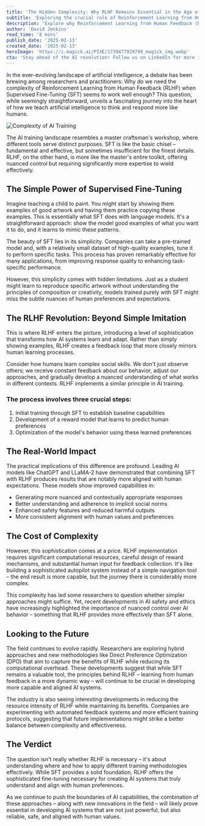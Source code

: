 ```yaml
---
title: 'The Hidden Complexity: Why RLHF Remains Essential in the Age of Simple Fine-Tuning'
subtitle: 'Exploring the crucial role of Reinforcement Learning from Human Feedback in modern AI development'
description: 'Explore why Reinforcement Learning from Human Feedback (RLHF) remains crucial in AI development, despite the apparent simplicity of Supervised Fine-Tuning (SFT). Learn how these complementary approaches shape the future of AI systems that are both powerful and aligned with human values.'
author: 'David Jenkins'
read_time: '8 mins'
publish_date: '2025-02-13'
created_date: '2025-02-13'
heroImage: 'https://i.magick.ai/PIXE/1739477929799_magick_img.webp'
cta: 'Stay ahead of the AI revolution! Follow us on LinkedIn for more insights into the latest developments in AI training methodologies and their impact on the future of technology.'
---
```


In the ever-evolving landscape of artificial intelligence, a debate has been brewing among researchers and practitioners: Why do we need the complexity of Reinforcement Learning from Human Feedback (RLHF) when Supervised Fine-Tuning (SFT) seems to work well enough? This question, while seemingly straightforward, unveils a fascinating journey into the heart of how we teach artificial intelligence to think and respond more like humans.

![Complexity of AI Training](https://i.magick.ai/PIXE/1739477929803_magick_img.webp)

The AI training landscape resembles a master craftsman's workshop, where different tools serve distinct purposes. SFT is like the basic chisel – fundamental and effective, but sometimes insufficient for the finest details. RLHF, on the other hand, is more like the master's entire toolkit, offering nuanced control but requiring significantly more expertise to wield effectively.

## The Simple Power of Supervised Fine-Tuning

Imagine teaching a child to paint. You might start by showing them examples of good artwork and having them practice copying these examples. This is essentially what SFT does with language models. It's a straightforward approach: show the model good examples of what you want it to do, and it learns to mimic these patterns.

The beauty of SFT lies in its simplicity. Companies can take a pre-trained model and, with a relatively small dataset of high-quality examples, tune it to perform specific tasks. This process has proven remarkably effective for many applications, from improving response quality to enhancing task-specific performance.

However, this simplicity comes with hidden limitations. Just as a student might learn to reproduce specific artwork without understanding the principles of composition or creativity, models trained purely with SFT might miss the subtle nuances of human preferences and expectations.

## The RLHF Revolution: Beyond Simple Imitation

This is where RLHF enters the picture, introducing a level of sophistication that transforms how AI systems learn and adapt. Rather than simply showing examples, RLHF creates a feedback loop that more closely mirrors human learning processes.

Consider how humans learn complex social skills. We don't just observe others; we receive constant feedback about our behavior, adjust our approaches, and gradually develop a nuanced understanding of what works in different contexts. RLHF implements a similar principle in AI training.

### The process involves three crucial steps:
1. Initial training through SFT to establish baseline capabilities
2. Development of a reward model that learns to predict human preferences
3. Optimization of the model's behavior using these learned preferences

## The Real-World Impact

The practical implications of this difference are profound. Leading AI models like ChatGPT and LLaMA-2 have demonstrated that combining SFT with RLHF produces results that are notably more aligned with human expectations. These models show improved capabilities in:

- Generating more nuanced and contextually appropriate responses
- Better understanding and adherence to implicit social norms
- Enhanced safety features and reduced harmful outputs
- More consistent alignment with human values and preferences

## The Cost of Complexity

However, this sophistication comes at a price. RLHF implementation requires significant computational resources, careful design of reward mechanisms, and substantial human input for feedback collection. It's like building a sophisticated autopilot system instead of a simple navigation tool – the end result is more capable, but the journey there is considerably more complex.

This complexity has led some researchers to question whether simpler approaches might suffice. Yet, recent developments in AI safety and ethics have increasingly highlighted the importance of nuanced control over AI behavior – something that RLHF provides more effectively than SFT alone.

## Looking to the Future

The field continues to evolve rapidly. Researchers are exploring hybrid approaches and new methodologies like Direct Preference Optimization (DPO) that aim to capture the benefits of RLHF while reducing its computational overhead. These developments suggest that while SFT remains a valuable tool, the principles behind RLHF – learning from human feedback in a more dynamic way – will continue to be crucial in developing more capable and aligned AI systems.

The industry is also seeing interesting developments in reducing the resource intensity of RLHF while maintaining its benefits. Companies are experimenting with automated feedback systems and more efficient training protocols, suggesting that future implementations might strike a better balance between complexity and effectiveness.

## The Verdict

The question isn't really whether RLHF is necessary – it's about understanding where and how to apply different training methodologies effectively. While SFT provides a solid foundation, RLHF offers the sophisticated fine-tuning necessary for creating AI systems that truly understand and align with human preferences.

As we continue to push the boundaries of AI capabilities, the combination of these approaches – along with new innovations in the field – will likely prove essential in developing AI systems that are not just powerful, but also reliable, safe, and aligned with human values.